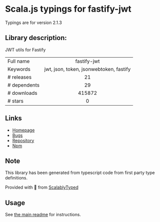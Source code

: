 
# Scala.js typings for fastify-jwt

Typings are for version 2.1.3

## Library description:
JWT utils for Fastify

|                    |                 |
| ------------------ | :-------------: |
| Full name          | fastify-jwt |
| Keywords           | jwt, json, token, jsonwebtoken, fastify |
| # releases         | 21 |
| # dependents       | 29 |
| # downloads        | 415872 |
| # stars            | 0 |

## Links
- [Homepage](https://github.com/fastify/fastify-jwt#readme)
- [Bugs](https://github.com/fastify/fastify-jwt/issues)
- [Repository](https://github.com/fastify/fastify-jwt)
- [Npm](https://www.npmjs.com/package/fastify-jwt)
    


## Note
This library has been generated from typescript code from first party type definitions.

Provided with :purple_heart: from [ScalablyTyped](https://github.com/oyvindberg/ScalablyTyped)

## Usage
See [the main readme](../../readme.md) for instructions.


